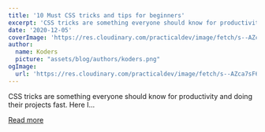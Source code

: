 ```yaml
---
title: '10 Must CSS tricks and tips for beginners'
excerpt: 'CSS tricks are something everyone should know for productivity and doing their projects fast. Here I...'
date: '2020-12-05'
coverImage: 'https://res.cloudinary.com/practicaldev/image/fetch/s--AZca7sF6--/c_imagga_scale,f_auto,fl_progressive,h_420,q_auto,w_1000/https://dev-to-uploads.s3.amazonaws.com/i/2tlp524rtscb5woq0v1f.png'
author:
  name: Koders
  picture: "assets/blog/authors/koders.png"
ogImage:
  url: 'https://res.cloudinary.com/practicaldev/image/fetch/s--AZca7sF6--/c_imagga_scale,f_auto,fl_progressive,h_420,q_auto,w_1000/https://dev-to-uploads.s3.amazonaws.com/i/2tlp524rtscb5woq0v1f.png'
---
```


CSS tricks are something everyone should know for productivity and doing their projects fast. Here I...

[Read more](https://dev.to/rahxuls/10-must-css-tricks-and-tips-for-beginners-4cpl)

